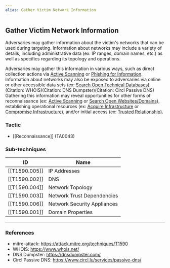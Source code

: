 ```yaml
---
alias: Gather Victim Network Information
---
```


## Gather Victim Network Information

Adversaries may gather information about the victim's networks that can be used during targeting. Information about networks may include a variety of details, including administrative data (ex: IP ranges, domain names, etc.) as well as specifics regarding its topology and operations.

Adversaries may gather this information in various ways, such as direct collection actions via [Active Scanning](https://attack.mitre.org/techniques/T1595) or [Phishing for Information](https://attack.mitre.org/techniques/T1598). Information about networks may also be exposed to adversaries via online or other accessible data sets (ex: [Search Open Technical Databases](https://attack.mitre.org/techniques/T1596)).(Citation: WHOIS)(Citation: DNS Dumpster)(Citation: Circl Passive DNS) Gathering this information may reveal opportunities for other forms of reconnaissance (ex: [Active Scanning](https://attack.mitre.org/techniques/T1595) or [Search Open Websites/Domains](https://attack.mitre.org/techniques/T1593)), establishing operational resources (ex: [Acquire Infrastructure](https://attack.mitre.org/techniques/T1583) or [Compromise Infrastructure](https://attack.mitre.org/techniques/T1584)), and/or initial access (ex: [Trusted Relationship](https://attack.mitre.org/techniques/T1199)).


### Tactic

- [[Reconnaissance]] (TA0043)

### Sub-techniques

| ID | Name |
| --- | --- |
| [[T1590.005]] | IP Addresses |
| [[T1590.002]] | DNS |
| [[T1590.004]] | Network Topology |
| [[T1590.003]] | Network Trust Dependencies |
| [[T1590.006]] | Network Security Appliances |
| [[T1590.001]] | Domain Properties |


---
### References

- mitre-attack: https://attack.mitre.org/techniques/T1590
- WHOIS: https://www.whois.net/
- DNS Dumpster: https://dnsdumpster.com/
- Circl Passive DNS: https://www.circl.lu/services/passive-dns/
